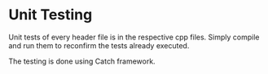 Unit Testing
========

Unit tests of every header file is in the respective cpp files. Simply compile and run them to reconfirm the tests already executed.

The testing is done using <a src = "https://github.com/philsquared/Catch">Catch</a> framework.